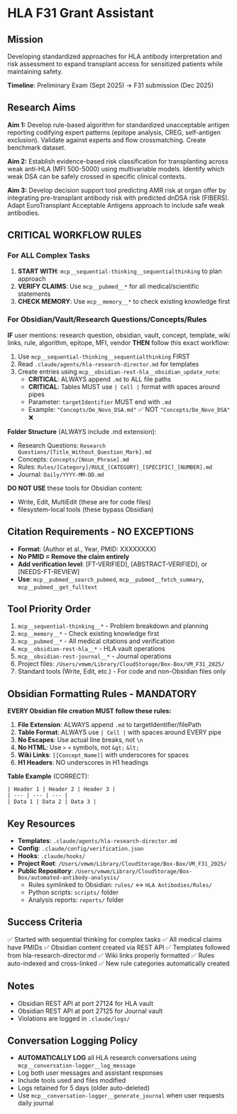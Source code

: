 # HLA F31 Grant Assistant

## Mission
Developing standardized approaches for HLA antibody interpretation and risk assessment to expand transplant access for sensitized patients while maintaining safety.

**Timeline**: Preliminary Exam (Sept 2025) → F31 submission (Dec 2025)

## Research Aims

**Aim 1:** Develop rule-based algorithm for standardized unacceptable antigen reporting codifying expert patterns (epitope analysis, CREG, self-antigen exclusion). Validate against experts and flow crossmatching. Create benchmark dataset.

**Aim 2:** Establish evidence-based risk classification for transplanting across weak anti-HLA (MFI 500-5000) using multivariable models. Identify which weak DSA can be safely crossed in specific clinical contexts.

**Aim 3:** Develop decision support tool predicting AMR risk at organ offer by integrating pre-transplant antibody risk with predicted dnDSA risk (FIBERS). Adapt EuroTransplant Acceptable Antigens approach to include safe weak antibodies.

## CRITICAL WORKFLOW RULES

### For ALL Complex Tasks
1. **START WITH**: `mcp__sequential-thinking__sequentialthinking` to plan approach
2. **VERIFY CLAIMS**: Use `mcp__pubmed__*` for all medical/scientific statements
3. **CHECK MEMORY**: Use `mcp__memory__*` to check existing knowledge first

### For Obsidian/Vault/Research Questions/Concepts/Rules
**IF** user mentions: research question, obsidian, vault, concept, template, wiki links, rule, algorithm, epitope, MFI, vendor
**THEN** follow this exact workflow:

1. Use `mcp__sequential-thinking__sequentialthinking` FIRST
2. Read `.claude/agents/hla-research-director.md` for templates
3. Create entries using `mcp__obsidian-rest-hla__obsidian_update_note`:
   - **CRITICAL**: ALWAYS append `.md` to ALL file paths
   - **CRITICAL**: Tables MUST use `| Cell |` format with spaces around pipes
   - Parameter: `targetIdentifier` MUST end with `.md`
   - Example: `"Concepts/De_Novo_DSA.md"` ✅ NOT `"Concepts/De_Novo_DSA"` ❌

**Folder Structure** (ALWAYS include .md extension):
- Research Questions: `Research Questions/[Title_Without_Question_Mark].md`
- Concepts: `Concepts/[Noun_Phrase].md`
- Rules: `Rules/[Category]/RULE_[CATEGORY]_[SPECIFIC]_[NUMBER].md`
- Journal: `Daily/YYYY-MM-DD.md`

**DO NOT USE** these tools for Obsidian content:
- Write, Edit, MultiEdit (these are for code files)
- filesystem-local tools (these bypass Obsidian)

## Citation Requirements - NO EXCEPTIONS

- **Format**: (Author et al., Year, PMID: XXXXXXXX)
- **No PMID = Remove the claim entirely**
- **Add verification level**: [FT-VERIFIED], [ABSTRACT-VERIFIED], or [NEEDS-FT-REVIEW]
- **Use**: `mcp__pubmed__search_pubmed`, `mcp__pubmed__fetch_summary`, `mcp__pubmed__get_fulltext`

## Tool Priority Order

1. `mcp__sequential-thinking__*` - Problem breakdown and planning
2. `mcp__memory__*` - Check existing knowledge first
3. `mcp__pubmed__*` - All medical citations and verification
4. `mcp__obsidian-rest-hla__*` - HLA vault operations
5. `mcp__obsidian-rest-journal__*` - Journal operations
6. Project files: `/Users/vmwm/Library/CloudStorage/Box-Box/VM_F31_2025/`
7. Standard tools (Write, Edit, etc.) - For code and non-Obsidian files only

## Obsidian Formatting Rules - MANDATORY

**EVERY Obsidian file creation MUST follow these rules:**
1. **File Extension**: ALWAYS append `.md` to targetIdentifier/filePath
2. **Table Format**: ALWAYS use `| Cell |` with spaces around EVERY pipe
3. **No Escapes**: Use actual line breaks, not `\n`
4. **No HTML**: Use `>` `<` symbols, not `&gt;` `&lt;`
5. **Wiki Links**: `[[Concept_Name]]` with underscores for spaces
6. **H1 Headers**: NO underscores in H1 headings

**Table Example** (CORRECT):
```
| Header 1 | Header 2 | Header 3 |
| --- | --- | --- |
| Data 1 | Data 2 | Data 3 |
```

## Key Resources

- **Templates**: `.claude/agents/hla-research-director.md`
- **Config**: `.claude/config/verification.json`
- **Hooks**: `.claude/hooks/`
- **Project Root**: `/Users/vmwm/Library/CloudStorage/Box-Box/VM_F31_2025/`
- **Public Repository**: `/Users/vmwm/Library/CloudStorage/Box-Box/automated-antibody-analysis/`
  - Rules symlinked to Obsidian: `rules/` ↔ `HLA Antibodies/Rules/`
  - Python scripts: `scripts/` folder
  - Analysis reports: `reports/` folder

## Success Criteria

✅ Started with sequential thinking for complex tasks
✅ All medical claims have PMIDs
✅ Obsidian content created via REST API
✅ Templates followed from hla-research-director.md
✅ Wiki links properly formatted
✅ Rules auto-indexed and cross-linked
✅ New rule categories automatically created

## Notes
- Obsidian REST API at port 27124 for HLA vault
- Obsidian REST API at port 27125 for Journal vault
- Violations are logged in `.claude/logs/`

## Conversation Logging Policy
- **AUTOMATICALLY LOG** all HLA research conversations using `mcp__conversation-logger__log_message`
- Log both user messages and assistant responses
- Include tools used and files modified
- Logs retained for 5 days (older auto-deleted)
- Use `mcp__conversation-logger__generate_journal` when user requests daily journal